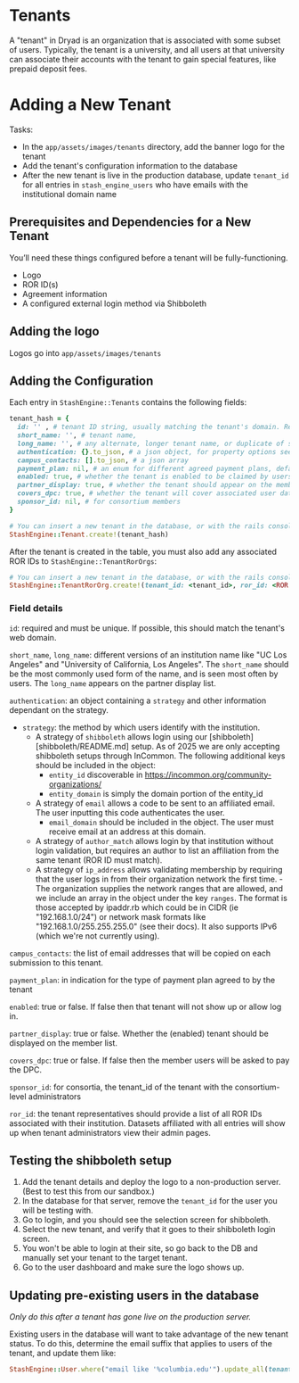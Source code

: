Tenants
========

A "tenant" in Dryad is an organization that is associated with some
subset of users. Typically, the tenant is a university, and all users
at that university can associate their accounts with the tenant to
gain special features, like prepaid deposit fees.

Adding a New Tenant
====================

Tasks:
- In the `app/assets/images/tenants` directory, add the banner logo for the tenant
- Add the tenant's configuration information to the database
- After the new tenant is live in the production database,
  update `tenant_id` for all entries in `stash_engine_users` who have emails with the
  institutional domain name 

Prerequisites and Dependencies for a New Tenant
------------------------------------------------

You’ll need these things configured before a tenant will be
fully-functioning.

- Logo
- ROR ID(s)
- Agreement information
- A configured external login method via Shibboleth

Adding the logo
---------------

Logos go into `app/assets/images/tenants`

Adding the Configuration
-------------------------

Each entry in `StashEngine::Tenants` contains the following fields:
```ruby
tenant_hash = {
  id: '' , # tenant ID string, usually matching the tenant's domain. Required!
  short_name: '', # tenant name,
  long_name: '', # any alternate, longer tenant name, or duplicate of short_name
  authentication: {}.to_json, # a json object, for property options see below
  campus_contacts: [].to_json, # a json array
  payment_plan: nil, # an enum for different agreed payment plans, default is nil
  enabled: true, # whether the tenant is enabled to be claimed by users
  partner_display: true, # whether the tenant should appear on the member list
  covers_dpc: true, # whether the tenant will cover associated user datasets
  sponsor_id: nil, # for consortium members
}

# You can insert a new tenant in the database, or with the rails console:
StashEngine::Tenant.create!(tenant_hash)
```

After the tenant is created in the table, you must also add any associated
ROR IDs to `StashEngine::TenantRorOrgs`:
```ruby
# You can insert a new tenant in the database, or with the rails console:
StashEngine::TenantRorOrg.create!(tenant_id: <tenant_id>, ror_id: <ROR ID URL>)
```

### Field details

`id`: required and must be unique. If possible, this should match the tenant's web domain.

`short_name`, `long_name`: different versions of an institution name like "UC Los Angeles"
and "University of California, Los Angeles". The `short_name` should be the most commonly
used form of the name, and is seen most often by users. The `long_name` appears on the
partner display list.

`authentication`: an object containing a `strategy` and other information dependant on the strategy.
- `strategy`: the method by which users identify with the institution.
    - A strategy of `shibboleth` allows login using our [shibboleth][shibboleth/README.md] setup. As of 2025 we are only accepting shibboleth setups through InCommon. The following additional keys should be included in the object:
        - `entity_id` discoverable in https://incommon.org/community-organizations/
        - `entity_domain` is simply the domain portion of the entity_id
    - A strategy of `email` allows a code to be sent to an affiliated email. The user inputting this code authenticates the user.
        - `email_domain` should be included in the object. The user must receive email at an address at this domain.
    - A strategy of `author_match` allows login by that institution without login validation,
      but requires an author to list an affiliation from the same tenant (ROR ID must match).
    - A strategy of `ip_address` allows validating membership by requiring that
      the user logs in from their organization network the first time.
          - The organization supplies the network ranges that are allowed, and we include an array
          in the object under the key `ranges`.  The format is those accepted by ipaddr.rb which
          could be in CIDR (ie "192.168.1.0/24") or network mask formats like "192.168.1.0/255.255.255.0"
          (see their docs).  It also supports IPv6 (which we're not currently using).

`campus_contacts`: the list of email addresses that will be copied on
each submission to this tenant.

`payment_plan`: in indication for the type of payment plan agreed to by the tenant

`enabled`: true or false.  If false then that tenant will not show up or allow log in.

`partner_display`: true or false. Whether the (enabled) tenant should be displayed on the member list. 

`covers_dpc`: true or false. If false then the member users will be asked to pay the DPC.

`sponsor_id`: for consortia, the tenant_id of the tenant with the consortium-level administrators

`ror_id`: the tenant representatives should provide a list of all ROR IDs associated with
their institution. Datasets affiliated with all entries will show up when tenant administrators 
view their admin pages.


Testing the shibboleth setup
----------------------------

1. Add the tenant details and deploy the logo to a non-production server. (Best to test this from
our sandbox.)
2. In the database for that server, remove the `tenant_id` for the user you
will be testing with.
3. Go to login, and you should see the selection screen for shibboleth.
4. Select the new tenant, and verify that it goes to their shibboleth
login screen.
5. You won't be able to login at their site, so go back to the DB and
manually set your tenant to the target tenant.
6. Go to the user dashboard and make sure the logo shows up.


Updating pre-existing users in the database
-------------------------------------------

*Only do this after a tenant has gone live on the production server.*

Existing users in the database will want to take advantage of the new
tenant status. To do this, determine the email suffix that applies to
users of the tenant, and update them like:

```ruby
StashEngine::User.where("email like '%columbia.edu'").update_all(tenant_id: 'columbia')
```
